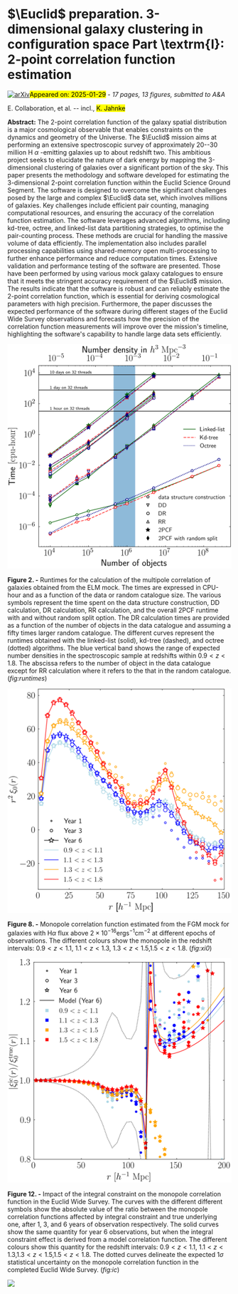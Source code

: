 <div class="macros" style="visibility:hidden;">
$\newcommand{\ensuremath}{}$
$\newcommand{\xspace}{}$
$\newcommand{\object}[1]{\texttt{#1}}$
$\newcommand{\farcs}{{.}''}$
$\newcommand{\farcm}{{.}'}$
$\newcommand{\arcsec}{''}$
$\newcommand{\arcmin}{'}$
$\newcommand{\ion}[2]{#1#2}$
$\newcommand{\textsc}[1]{\textrm{#1}}$
$\newcommand{\hl}[1]{\textrm{#1}}$
$\newcommand{\footnote}[1]{}$
$\newcommand{\nc}{\newcommand}$
$\newcommand{\orcid}[1]$
$\newcommand$</div>



<div id="title">

# $\Euclid$ preparation. 3-dimensional galaxy clustering in configuration space Part \textrm{I}: 2-point correlation function estimation

</div>
<div id="comments">

[![arXiv](https://img.shields.io/badge/arXiv-2501.16555-b31b1b.svg)](https://arxiv.org/abs/2501.16555)<mark>Appeared on: 2025-01-29</mark> -  _17 pages, 13 figures, submitted to A&A_

</div>
<div id="authors">

E. Collaboration, et al. -- incl., <mark>K. Jahnke</mark>

</div>
<div id="abstract">

**Abstract:** The 2-point correlation function of the galaxy spatial distribution is a major cosmological observable that enables constraints on the dynamics and geometry of the Universe. The $\Euclid$ mission aims at performing an extensive spectroscopic survey of approximately 20--30 million H $\alpha$ -emitting galaxies up to about redshift two. This ambitious project seeks to elucidate the nature of dark energy by mapping the 3-dimensional clustering of galaxies over a significant portion of the sky. This paper presents the methodology and software developed for estimating the 3-dimensional 2-point correlation function within the Euclid Science Ground Segment. The software is designed to overcome the significant challenges posed by the large and complex $\Euclid$ data set, which involves millions of galaxies. Key challenges include efficient pair counting, managing computational resources, and ensuring the accuracy of the correlation function estimation. The software leverages advanced algorithms, including kd-tree, octree, and linked-list data partitioning strategies, to optimise the pair-counting process. These methods are crucial for handling the massive volume of data efficiently. The implementation also includes parallel processing capabilities using shared-memory open multi-processing to further enhance performance and reduce computation times. Extensive validation and performance testing of the software are presented. Those have been performed by using various mock galaxy catalogues to ensure that it meets the stringent accuracy requirement of the $\Euclid$ mission. The results indicate that the software is robust and can reliably estimate the 2-point correlation function, which is essential for deriving cosmological parameters with high precision. Furthermore, the paper discusses the expected performance of the software during different stages of the Euclid Wide Survey observations and forecasts how the precision of the correlation function measurements will improve over the mission's timeline, highlighting the software's capability to handle large data sets efficiently.

</div>

<div id="div_fig1">

<img src="tmp_2501.16555/./runtimes.png" alt="Fig2" width="100%"/>

**Figure 2. -** Runtimes for the calculation of the multipole correlation of galaxies obtained from the ELM mock. The times are expressed in CPU-hour and as a function of the data or random catalogue size. The various symbols represent the time spent on the data structure construction, DD calculation, DR calculation, RR calculation, and the overall 2PCF runtime with and without random split option. The DR calculation times are provided as a function of the number of objects in the data catalogue and assuming a fifty times larger random catalogue. The different curves represent the runtimes obtained with the linked-list (solid), kd-tree (dashed), and octree (dotted) algorithms. The blue vertical band shows the range of expected number densities in the spectroscopic sample at redshifts within $0.9<z<1.8$. The abscissa refers to the number of object in the data catalogue except for RR calculation where it refers to the that in the random catalogue. (*fig:runtimes*)

</div>
<div id="div_fig2">

<img src="tmp_2501.16555/./xi0.png" alt="Fig8" width="100%"/>

**Figure 8. -** Monopole correlation function estimated from the FGM mock for galaxies with $\mathrm{H}\alpha$ flux above $2\times10^{-16} \mathrm{erg}  \mathrm{s}^{-1} \mathrm{cm}^{-2}$ at different epochs of observations. The different colours show the monopole in the redshift intervals: $0.9<z<1.1$, $1.1<z<1.3$, $1.3<z<1.5$,$1.5<z<1.8$. (*fig:xi0*)

</div>
<div id="div_fig3">

<img src="tmp_2501.16555/./xi_ic.png" alt="Fig12" width="100%"/>

**Figure 12. -** Impact of the integral constraint on the monopole correlation function in the Euclid Wide Survey. The curves with the different different symbols show the absolute value of the ratio between the monopole correlation functions affected by integral constraint and true underlying one, after 1, 3, and 6 years of observation respectively. The solid curves show the same quantity for year 6 observations, but when the integral constraint effect is derived from a model correlation function. The different colours show this quantity for the redshift intervals: $0.9<z<1.1$, $1.1<z<1.3$,$1.3<z<1.5$,$1.5<z<1.8$. The dotted curves delineate the expected $1\sigma$ statistical uncertainty on the monopole correlation function in the completed Euclid Wide Survey. (*fig:ic*)

</div><div id="qrcode"><img src=https://api.qrserver.com/v1/create-qr-code/?size=100x100&data="https://arxiv.org/abs/2501.16555"></div>